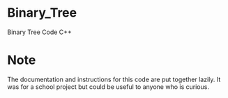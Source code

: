 # Binary_Tree
Binary Tree Code C++

# Note
The documentation and instructions for this code are put together lazily. It was for a school project but could be useful to anyone who is curious. 
